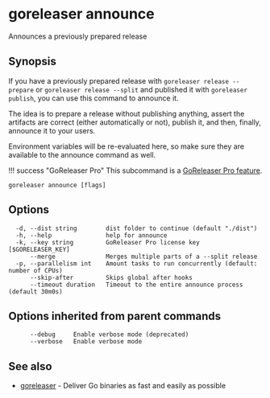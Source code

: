 # goreleaser announce

Announces a previously prepared release

## Synopsis

If you have a previously prepared release with `goreleaser release --prepare` or `goreleaser release --split` and published it with `goreleaser publish`, you can use this command to announce it.

The idea is to prepare a release without publishing anything, assert the
artifacts are correct (either automatically or not), publish it, and then,
finally, announce it to your users.

Environment variables will be re-evaluated here, so make sure they are
available to the announce command as well.

!!! success "GoReleaser Pro"
    This subcommand is a [GoReleaser Pro feature](https://goreleaser.com/pro/).


```
goreleaser announce [flags]
```

## Options

```
  -d, --dist string        dist folder to continue (default "./dist")
  -h, --help               help for announce
  -k, --key string         GoReleaser Pro license key [$GORELEASER_KEY]
      --merge              Merges multiple parts of a --split release
  -p, --parallelism int    Amount tasks to run concurrently (default: number of CPUs)
      --skip-after         Skips global after hooks
      --timeout duration   Timeout to the entire announce process (default 30m0s)
```

## Options inherited from parent commands

```
      --debug     Enable verbose mode (deprecated)
      --verbose   Enable verbose mode
```

## See also

* [goreleaser](/cmd/goreleaser/)	 - Deliver Go binaries as fast and easily as possible

